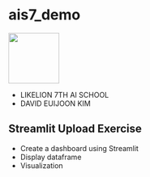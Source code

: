 # ais7_demo

<img src="https://cdn-apply.likelion.org/static/imgs/basiclogo_E_V.png" height=100px width=100px>

* LIKELION 7TH AI SCHOOL
* DAVID EUIJOON KIM

## Streamlit Upload Exercise
* Create a dashboard using Streamlit
* Display dataframe
* Visualization
